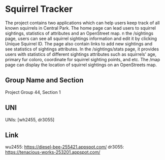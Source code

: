# Squirrel Tracker

The project contains two applications which can help users keep track of all known squirrels in Central Park. The home page can lead users to squirrel sightings, statistics of attributes and an OpenStreet map. n the /sightings page, users can see all squirrel sightings information and edit it by clicking Unique Squirrel ID. The page also contain links to add new sightings and see statistics of sightings attributes. In the /sightings/stats page, it provides users with statistics of different sightings attributes such as squirrels' age, primary fur coloro, coordinate for squirrel sighting points, and etc. The /map page can display the location of squirrel sightings on an OpenStreets map.

## Group Name and Section

Project Group 44, Section 1

## UNI

UNIs: [wh2455, dr3055]

## Link

wu2455: https://diesel-bee-255421.appspot.com/
dr3055: https://tenacious-works-253201.appspot.com/
